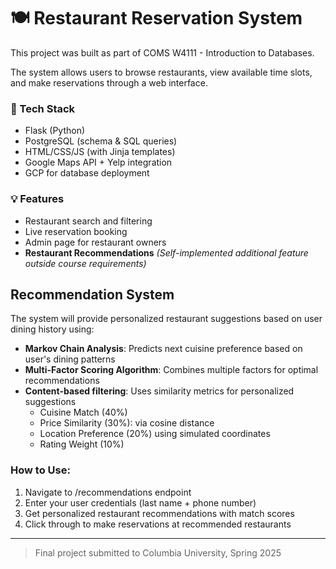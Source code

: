# 🍽️ Restaurant Reservation System

This project was built as part of COMS W4111 - Introduction to Databases.

The system allows users to browse restaurants, view available time slots, and make reservations through a web interface.

### 🔧 Tech Stack
- Flask (Python)
- PostgreSQL (schema & SQL queries)
- HTML/CSS/JS (with Jinja templates)
- Google Maps API + Yelp integration
- GCP for database deployment

### 💡 Features
- Restaurant search and filtering
- Live reservation booking
- Admin page for restaurant owners
- **Restaurant Recommendations** *(Self-implemented additional feature outside course requirements)*

## Recommendation System
The system will provide personalized restaurant suggestions based on user dining history using:
- **Markov Chain Analysis**: Predicts next cuisine preference based on user's dining patterns
- **Multi-Factor Scoring Algorithm**: Combines multiple factors for optimal recommendations
- **Content-based filtering**: Uses similarity metrics for personalized suggestions
  - Cuisine Match (40%)
  - Price Similarity (30%): via cosine distance
  - Location Preference (20%) using simulated coordinates
  - Rating Weight (10%)

### **How to Use:**
1. Navigate to /recommendations endpoint
2. Enter your user credentials (last name + phone number)
3. Get personalized restaurant recommendations with match scores
4. Click through to make reservations at recommended restaurants

---

> Final project submitted to Columbia University, Spring 2025